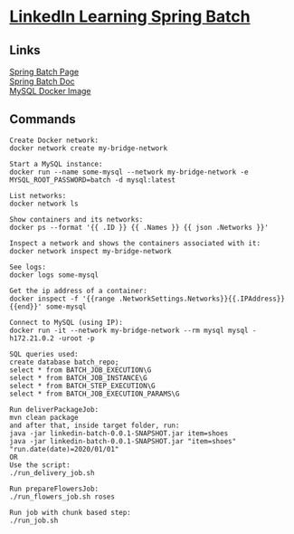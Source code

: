# [LinkedIn Learning Spring Batch](https://www.linkedin.com/learning/spring-spring-batch)  

## Links

[Spring Batch Page](https://spring.io/projects/spring-batch)  
[Spring Batch Doc](https://docs.spring.io/spring-batch/reference/index.html)  
[MySQL Docker Image](https://hub.docker.com/_/mysql)  

## Commands

```
Create Docker network:
docker network create my-bridge-network

Start a MySQL instance:
docker run --name some-mysql --network my-bridge-network -e MYSQL_ROOT_PASSWORD=batch -d mysql:latest

List networks:
docker network ls

Show containers and its networks:
docker ps --format '{{ .ID }} {{ .Names }} {{ json .Networks }}'

Inspect a network and shows the containers associated with it:
docker network inspect my-bridge-network

See logs:
docker logs some-mysql

Get the ip address of a container:
docker inspect -f '{{range .NetworkSettings.Networks}}{{.IPAddress}}{{end}}' some-mysql

Connect to MySQL (using IP):
docker run -it --network my-bridge-network --rm mysql mysql -h172.21.0.2 -uroot -p

SQL queries used:
create database batch_repo;
select * from BATCH_JOB_EXECUTION\G
select * from BATCH_JOB_INSTANCE\G
select * from BATCH_STEP_EXECUTION\G
select * from BATCH_JOB_EXECUTION_PARAMS\G

Run deliverPackageJob:
mvn clean package
and after that, inside target folder, run:
java -jar linkedin-batch-0.0.1-SNAPSHOT.jar item=shoes
java -jar linkedin-batch-0.0.1-SNAPSHOT.jar "item=shoes" "run.date(date)=2020/01/01"
OR
Use the script:
./run_delivery_job.sh

Run prepareFlowersJob:
./run_flowers_job.sh roses

Run job with chunk based step:
./run_job.sh
```
